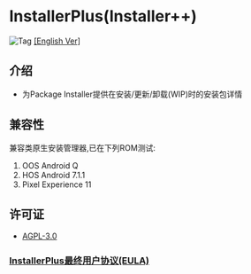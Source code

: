 # InstallerPlus(Installer++)

![Tag](https://img.shields.io/github/v/tag/Nextalone/InstallerPlus) [[English Ver]](README.md)

## 介绍

- 为Package Installer提供在安装/更新/卸载(WIP)时的安装包详情

## 兼容性

兼容类原生安装管理器,已在下列ROM测试:

1. OOS Android Q
2. HOS Android 7.1.1
3. Pixel Experience 11

## 许可证

- [AGPL-3.0](./LICENSE.md)

### [InstallerPlus最终用户协议(EULA)](./app/src/main/assets/eula.md)
